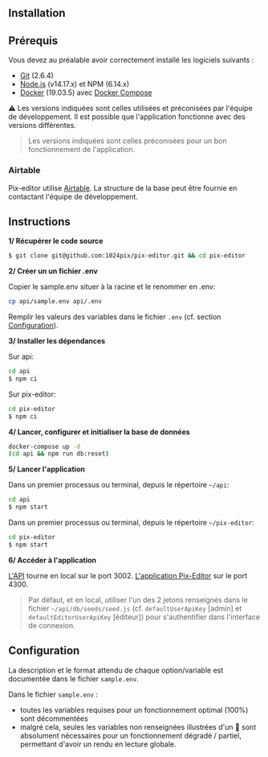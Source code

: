 Installation
------------

## Prérequis

Vous devez au préalable avoir correctement installé les logiciels suivants :

* [Git](http://git-scm.com/) (2.6.4)
* [Node.js](http://nodejs.org/) (v14.17.x) et NPM (6.14.x)
* [Docker](https://docs.docker.com/get-started/) (19.03.5) avec [Docker Compose](https://docs.docker.com/compose/install/)

⚠️ Les versions indiquées sont celles utilisées et préconisées par l'équipe de développement. Il est possible que l'application fonctionne avec des versions différentes.

> Les versions indiquées sont celles préconisées pour un bon fonctionnement de l'application.

### Airtable

Pix-editor utilise [Airtable](https://airtable.com/). La structure de la base peut être fournie en contactant l'équipe de développement.

## Instructions

**1/ Récupérer le code source**

```bash
$ git clone git@github.com:1024pix/pix-editor.git && cd pix-editor
```

**2/ Créer un un fichier .env**

Copier le sample.env situer à la racine et le renommer en .env:
```bash
cp api/sample.env api/.env
```

Remplir les valeurs des variables dans le fichier `.env` (cf. section [Configuration](#configuration)).

**3/ Installer les dépendances**

Sur api:
```bash
cd api
$ npm ci
```

Sur pix-editor:
```bash
cd pix-editor
$ npm ci
```

**4/ Lancer, configurer et initialiser la base de données**

```bash
docker-compose up -d
(cd api && npm run db:reset)
```

**5/ Lancer l'application**

Dans un premier processus ou terminal, depuis le répertoire `~/api`:
```bash
cd api
$ npm start
```

Dans un premier processus ou terminal, depuis le répertoire `~/pix-editor`:
```bash
cd pix-editor
$ npm start
```

**6/ Accéder à l'application**

[L'API](http://localhost:3002) tourne en local sur le port 3002.
[L'application Pix-Editor](http://localhost:4300) sur le port 4300.

> Par défaut, et en local, utiliser l'un des 2 jetons renseignés dans le fichier `~/api/db/seeds/seed.js` (cf. `defaultUserApiKey` [admin] et `defaultEditorUserApiKey` [éditeur]) pour s'authentifier dans l'interface de connexion.

## Configuration

La description et le format attendu de chaque option/variable est documentée dans le fichier `sample.env`.

Dans le fichier `sample.env` : 
- toutes les variables requises pour un fonctionnement optimal (100%) sont décommentées
- malgré cela, seules les variables non renseignées illustrées d'un 🔴 sont absolument nécessaires pour un fonctionnement dégradé / partiel, permettant d'avoir un rendu en lecture globale.
